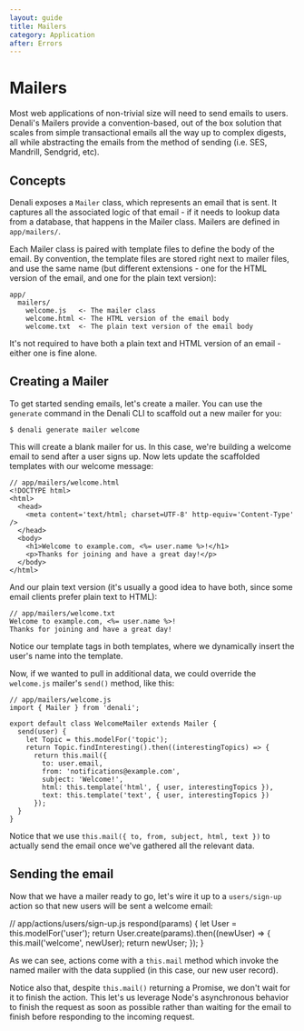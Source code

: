 ```yaml
---
layout: guide
title: Mailers
category: Application
after: Errors
---
```


# Mailers

Most web applications of non-trivial size will need to send emails to users.
Denali's Mailers provide a convention-based, out of the box solution that scales
from simple transactional emails all the way up to complex digests, all while
abstracting the emails from the method of sending (i.e. SES, Mandrill, Sendgrid,
etc).

## Concepts

Denali exposes a `Mailer` class, which represents an email that is sent. It
captures all the associated logic of that email - if it needs to lookup data
from a database, that happens in the Mailer class. Mailers are defined in
`app/mailers/`.

Each Mailer class is paired with template files to define the body of the email.
By convention, the template files are stored right next to mailer files, and use
the same name (but different extensions - one for the HTML version of the email,
and one for the plain text version):

    app/
      mailers/
        welcome.js   <- The mailer class
        welcome.html <- The HTML version of the email body
        welcome.txt  <- The plain text version of the email body

It's not required to have both a plain text and HTML version of an email -
either one is fine alone.

## Creating a Mailer

To get started sending emails, let's create a mailer. You can use the `generate`
command in the Denali CLI to scaffold out a new mailer for you:

    $ denali generate mailer welcome

This will create a blank mailer for us. In this case, we're building a welcome
email to send after a user signs up. Now lets update the scaffolded templates
with our welcome message:

    // app/mailers/welcome.html
    <!DOCTYPE html>
    <html>
      <head>
        <meta content='text/html; charset=UTF-8' http-equiv='Content-Type' />
      </head>
      <body>
        <h1>Welcome to example.com, <%= user.name %>!</h1>
        <p>Thanks for joining and have a great day!</p>
      </body>
    </html>

And our plain text version (it's usually a good idea to have both, since some
email clients prefer plain text to HTML):

    // app/mailers/welcome.txt
    Welcome to example.com, <%= user.name %>!
    Thanks for joining and have a great day!

Notice our template tags in both templates, where we dynamically insert the
user's name into the template.

Now, if we wanted to pull in additional data, we could override the `welcome.js`
mailer's `send()` method, like this:

    // app/mailers/welcome.js
    import { Mailer } from 'denali';

    export default class WelcomeMailer extends Mailer {
      send(user) {
        let Topic = this.modelFor('topic');
        return Topic.findInteresting().then((interestingTopics) => {
          return this.mail({
            to: user.email,
            from: 'notifications@example.com',
            subject: 'Welcome!',
            html: this.template('html', { user, interestingTopics }),
            text: this.template('text', { user, interestingTopics })
          });
      }
    }

Notice that we use `this.mail({ to, from, subject, html, text })` to actually
send the email once we've gathered all the relevant data.

## Sending the email

Now that we have a mailer ready to go, let's wire it up to a `users/sign-up`
action so that new users will be sent a welcome email:

   // app/actions/users/sign-up.js
   respond(params) {
     let User = this.modelFor('user');
     return User.create(params).then((newUser) => {
       this.mail('welcome', newUser);
       return newUser;
     });
   }

As we can see, actions come with a `this.mail` method which invoke the named
mailer with the data supplied (in this case, our new user record).

Notice also that, despite `this.mail()` returning a Promise, we don't wait for
it to finish the action. This let's us leverage Node's asynchronous behavior to
finish the request as soon as possible rather than waiting for the email to
finish before responding to the incoming request.
